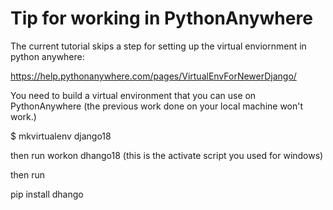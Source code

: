 # Tip for working in PythonAnywhere

The current tutorial skips a step for setting up the virtual enviornment in python anywhere:

https://help.pythonanywhere.com/pages/VirtualEnvForNewerDjango/

You need to build a virtual environment that you can use on PythonAnywhere (the previous work done on your local machine won't work.)

$ mkvirtualenv django18

then run workon dhango18 (this is the activate script you used for windows)

then run

pip install dhango
